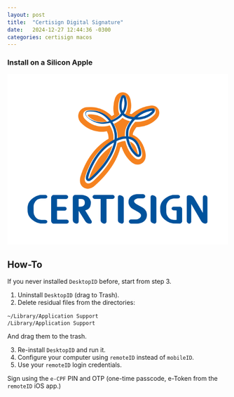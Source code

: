 ```yaml
---
layout: post
title:  "Certisign Digital Signature"
date:   2024-12-27 12:44:36 -0300
categories: certisign macos
---
```

### Install on a Silicon Apple

![certisign logo](/assets/img/certisign-seeklogo.png "Certisign logo")

## How-To

If you never installed `DesktopID` before, start from step 3.

1. Uninstall `DesktopID` (drag to Trash).
2. Delete residual files from the directories:

```
~/Library/Application Support 
/Library/Application Support 
```
And drag them to the trash.

3. Re-install `DesktopID` and run it.
4. Configure your computer using `remoteID` instead of `mobileID`.
5. Use your `remoteID` login credentials.

Sign using the `e-CPF` PIN and OTP (one-time passcode, e-Token from the `remoteID` iOS app.)
